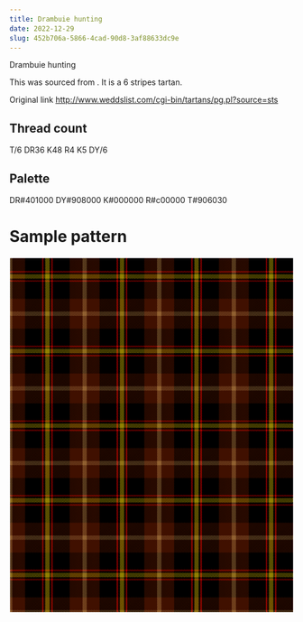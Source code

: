 ```yaml
---
title: Drambuie hunting
date: 2022-12-29
slug: 452b706a-5866-4cad-90d8-3af88633dc9e
---
```

Drambuie hunting

This was sourced from <no value>.  It is a 6 stripes tartan.

Original link http://www.weddslist.com/cgi-bin/tartans/pg.pl?source=sts

## Thread count
T/6 DR36 K48 R4 K5 DY/6

## Palette
DR#401000 DY#908000 K#000000 R#c00000 T#906030

# Sample pattern

![Tartan detail](tartan.png "T/6 DR36 K48 R4 K5 DY/6 tartan")